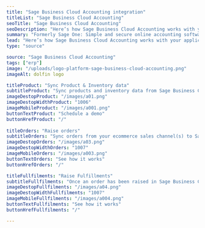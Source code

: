 ```yaml
---
title: "Sage Business Cloud Accounting integration"
titleList: "Sage Business Cloud Accounting"
seoTitle: "Sage Business Cloud Accounting"
seoDescription: "Here’s how Sage Business Cloud Accounting works with your applications to streamline your workflow."
summary: "Formerly Sage One: Simple and secure online accounting software."
lead: "Here’s how Sage Business Cloud Accounting works with your applications to streamline your workflow."
type: "source"

source: "Sage Business Cloud Accounting"
tags: ["erp"]
image: "/uploads/logo-platform-sage-business-cloud-accounting.png"
imageAlt: dolfin logo

titleProduct: "Sync Product & Inventory data"
subtitleProduct: "Sync products and inventory data from Sage Business Cloud Accounting to your sales channel(s)"
imageDestopProduct: "/images/a01.png"
imageDestopWidthProduct: "1006"
imageMobileProduct: "/images/a001.png"
buttonTextProduct: "Schedule a demo"
buttonHrefProduct: "/"
 
titleOrders: "Raise orders"
subtitleOrders: "Sync orders from your ecommerce sales channel(s) to Sage Business Cloud Accounting"
imageDestopOrders: "/images/a03.png"
imageDestopWidthOrders: "1007"
imageMobileOrders: "/images/a003.png"
buttonTextOrders: "See how it works"
buttonHrefOrders: "/" 

titleFullfilments: "Raise Fulfillments"
subtitleFullfilments: "Once an order has been raised in Sage Business Cloud Accounting, fulfill your order with one of fulfillment partners, such as Parcelninja"
imageDestopFullfilments: "/images/a04.png"
imageDestopWidthFullfilments: "1007"
imageMobileFullfilments: "/images/a004.png"
buttonTextFullfilments: "See how it works"
buttonHrefFullfilments: "/" 

---
```


